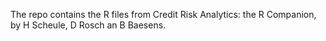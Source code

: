 The repo contains the R files from Credit Risk Analytics: the R Companion, by H Scheule, D Rosch an B Baesens.